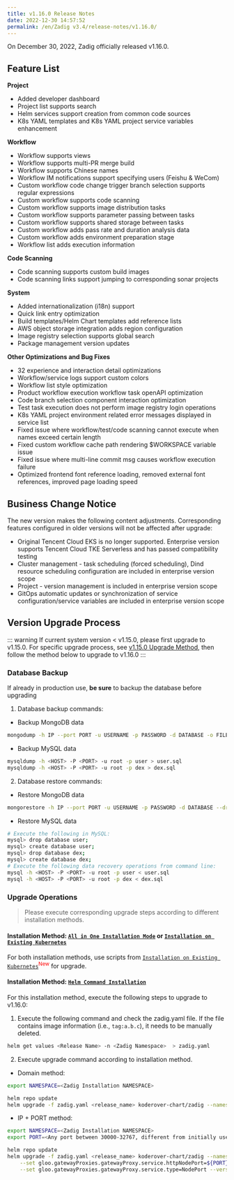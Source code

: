```yaml
---
title: v1.16.0 Release Notes
date: 2022-12-30 14:57:52
permalink: /en/Zadig v3.4/release-notes/v1.16.0/
---
```


On December 30, 2022, Zadig officially released v1.16.0.

## Feature List
**Project**
- Added developer dashboard
- Project list supports search
- Helm services support creation from common code sources
- K8s YAML templates and K8s YAML project service variables enhancement

**Workflow**
- Workflow supports views
- Workflow supports multi-PR merge build
- Workflow supports Chinese names
- Workflow IM notifications support specifying users (Feishu & WeCom)
- Custom workflow code change trigger branch selection supports regular expressions
- Custom workflow supports code scanning
- Custom workflow supports image distribution tasks
- Custom workflow supports parameter passing between tasks
- Custom workflow supports shared storage between tasks
- Custom workflow adds pass rate and duration analysis data
- Custom workflow adds environment preparation stage
- Workflow list adds execution information

**Code Scanning**
- Code scanning supports custom build images
- Code scanning links support jumping to corresponding sonar projects

**System**
- Added internationalization (i18n) support
- Quick link entry optimization
- Build templates/Helm Chart templates add reference lists
- AWS object storage integration adds region configuration
- Image registry selection supports global search
- Package management version updates

**Other Optimizations and Bug Fixes**
- 32 experience and interaction detail optimizations
- Workflow/service logs support custom colors
- Workflow list style optimization
- Product workflow execution workflow task openAPI optimization
- Code branch selection component interaction optimization
- Test task execution does not perform image registry login operations
- K8s YAML project environment related error messages displayed in service list
- Fixed issue where workflow/test/code scanning cannot execute when names exceed certain length
- Fixed custom workflow cache path rendering $WORKSPACE variable issue
- Fixed issue where multi-line commit msg causes workflow execution failure
- Optimized frontend font reference loading, removed external font references, improved page loading speed


## Business Change Notice

The new version makes the following content adjustments. Corresponding features configured in older versions will not be affected after upgrade:
- Original Tencent Cloud EKS is no longer supported. Enterprise version supports Tencent Cloud TKE Serverless and has passed compatibility testing
- Cluster management - task scheduling (forced scheduling), Dind resource scheduling configuration are included in enterprise version scope
- Project - version management is included in enterprise version scope
- GitOps automatic updates or synchronization of service configuration/service variables are included in enterprise version scope


## Version Upgrade Process
::: warning
If current system version < v1.15.0, please first upgrade to v1.15.0. For specific upgrade process, see [v1.15.0 Upgrade Method](/Zadig%20v2.2.0/release-notes/v1.15.0/#版本升级过程), then follow the method below to upgrade to v1.16.0
:::

### Database Backup
If already in production use, **be sure** to backup the database before upgrading
1. Database backup commands:
- Backup MongoDB data
```bash
mongodump -h IP --port PORT -u USERNAME -p PASSWORD -d DATABASE -o FILE_PATH
```
- Backup MySQL data
```bash
mysqldump -h <HOST> -P <PORT> -u root -p user > user.sql
mysqldump -h <HOST> -P <PORT> -u root -p dex > dex.sql
```
2. Database restore commands:
- Restore MongoDB data
```bash
mongorestore -h IP --port PORT -u USERNAME -p PASSWORD -d DATABASE --drop FILE_PATH
```
- Restore MySQL data
```bash
# Execute the following in MySQL:
mysql> drop database user;
mysql> create database user;
mysql> drop database dex;
mysql> create database dex;
# Execute the following data recovery operations from command line:
mysql -h <HOST> -P <PORT> -u root -p user < user.sql
mysql -h <HOST> -P <PORT> -u root -p dex < dex.sql
```

### Upgrade Operations

> Please execute corresponding upgrade steps according to different installation methods.

#### Installation Method: [`All in One Installation Mode`](/Zadig%20v2.2.0/install/all-in-one/) or [`Installation on Existing Kubernetes`](/Zadig%20v2.2.0/install/install-on-k8s/)

For both installation methods, use scripts from [`Installation on Existing Kubernetes`](/Zadig%20v2.2.0/install/install-on-k8s/)<sup style='color: red'>New</sup> for upgrade.

#### Installation Method: [`Helm Command Installation`](/Zadig%20v2.2.0/install/helm-deploy/)
For this installation method, execute the following steps to upgrade to v1.16.0:

1. Execute the following command and check the zadig.yaml file. If the file contains image information (i.e., `tag:a.b.c`), it needs to be manually deleted.

```bash
helm get values <Release Name> -n <Zadig Namespace>  > zadig.yaml
```


2. Execute upgrade command according to installation method.

- Domain method:

```bash
export NAMESPACE=<Zadig Installation NAMESPACE>

helm repo update
helm upgrade -f zadig.yaml <release_name> koderover-chart/zadig --namespace ${NAMESPACE} --version=1.16.0
```

- IP + PORT method:

```bash
export NAMESPACE=<Zadig Installation NAMESPACE>
export PORT=<Any port between 30000-32767, different from initially used port>

helm repo update
helm upgrade -f zadig.yaml <release_name> koderover-chart/zadig --namespace ${NAMESPACE} \
    --set gloo.gatewayProxies.gatewayProxy.service.httpNodePort=${PORT} \
    --set gloo.gatewayProxies.gatewayProxy.service.type=NodePort --version=1.16.0
```